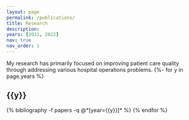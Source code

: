 ```yaml
---
layout: page
permalink: /publications/
title: Research
description:
years: [2021, 2022]
nav: true
nav_order: 1
---
```

<!-- _pages/publications.md -->
<div class="publications">
 My research has primarily focused on improving patient care quality through addressing various hospital operations problems.
{%- for y in page.years %}
  <h2 class="year">{{y}}</h2>
  {% bibliography -f papers -q @*[year={{y}}]* %}
{% endfor %}

</div>
